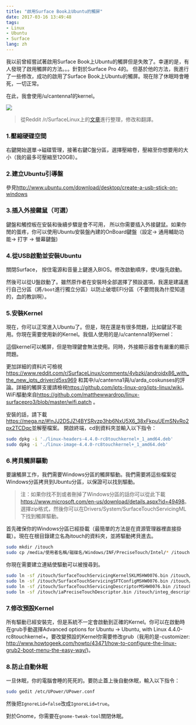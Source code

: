 ```yaml
---
title: "啟用Surface Book上Ubuntu的觸屏"
date: 2017-03-16 13:49:48
tags:
- Linux
- Ubuntu
- Surface
lang: zh
---
```

我以前曾經嘗試著啟用Surface Book上Ubuntu的觸屏但是失敗了。幸運的是，有人發現了啟用觸屏的方法。。。針對於Surface Pro 4的。 但基於他的方法，我進行了一些修改，成功的啟用了Surface Book上Ubuntu的觸屏。現在除了休眠時會睡死，一切正常。

在此，我會使用/u/cantenna1的kernel。

![](https://cdn.patrickwu.space/posts/dev/wsl/music_on_bash.png)

> 從Reddit /r/SurfaceLinux上的[文章](https://www.reddit.com/r/SurfaceLinux/comments/4t64zt/getting_the_sp4_running_with_ubuntu_1604/)進行整理，修改和翻譯。

### 1.壓縮硬碟空間

右鍵開始選單->磁碟管理，接著右鍵C盤分區，選擇壓縮卷，壓縮至你想要用的大小（我的最多可壓縮至120GB）。

### 2.建立Ubuntu引導盤

參見<http://www.ubuntu.com/download/desktop/create-a-usb-stick-on-windows>

### 3.插入外接鍵鼠（可選）

鍵盤和觸控板在安裝和後續步驟是會不可用， 所以你需要插入外接鍵鼠。如果你閒的蛋疼，你可以使用Ubuntu安裝盤內建的OnBoard鍵盤（設定-> 通用輔助功能-> 打字 -> 螢幕鍵盤)

### 4.從USB啟動並安裝Ubuntu

關閉Surface， 按住電源和音量上鍵進入BIOS。修改啟動順序，使U盤先啟動。

然後可以從U盤啟動了。雖然原作者在安裝時全部選擇了預設選項，我還是建議進行自己分區（將`/boot`進行獨立分區）以防止破壞EFI分區（不要問我為什麼知道的，血的教訓啊）。 

### 5.安裝Kernel

現在，你可以正常進入Ubuntu了。但是，現在還是有很多問題，比如鍵鼠不能用。你現在需要使用新的Kernel。我個人使用的是/u/cantenna1的kernel：

這個kernel可以觸屏，但是物理鍵會無法使用。同時，外接顯示器會有嚴重的顯示問題。

更加詳細的資料片可檢視<https://www.reddit.com/r/SurfaceLinux/comments/4vbzki/androidx86_with_the_new_ipts_driver/d5xs969> 和其中/u/cantenna1與/u/arda_coskunses的評論。詳細的觸屏支援請檢視<https://github.com/ipts-linux-org/ipts-linux/wiki>。WiFi驅動來自<https://github.com/matthewwardrop/linux-surfacepro3/blob/master/wifi.patch> 。

安裝的話，請下載<https://mega.nz/#!nJJ2DSJZ!4BYSRvzp3hb6NxU5X6_38xFkpuUEmSNvRo2px2TCDqc>並解壓檔案。 開啟終端，cd到資料夾並輸入以下指令：

```sh
sudo dpkg -i './linux-headers-4.4.0-rc8touchkernel+_1_amd64.deb'
sudo dpkg -i './linux-image-4.4.0-rc8touchkernel+_1_amd64.deb'
```

### 6.拷貝觸屏驅動

要讓觸屏工作，我們需要Windows分區的觸屏驅動。我們需要將這些檔案從Windows分區拷貝到Ubuntu分區，以保證可以找到驅動。

> 注：如果你找不到或者刪掉了Windows分區的話你可以從此下載<https://www.microsoft.com/en-us/download/details.aspx?id=49498>。選擇zip格式，然後你可以在Drivers/System/SurfaceTouchServicingML下找到觸屏驅動。

首先確保你的Windows分區已經掛載（最簡單的方法是在資源管理器裡直接掛載）。現在在根目錄建立名為itouch的資料夾，並將驅動拷貝進去。

```sh
sudo mkdir /itouch
sudo cp /media/使用者名稱/磁碟名/Windows/INF/PreciseTouch/Intel/* /itouch
```
你現在需要建立連結使驅動可以被搜尋到。

```sh
sudo ln -sf /itouch/SurfaceTouchServicingKernelSKLMSHW0076.bin /itouch/vendor_kernel_skl.bin
sudo ln -sf /itouch/SurfaceTouchServicingSFTConfigMSHW0076.bin /itouch/integ_sft_cfg_skl.bin
sudo ln -sf /itouch/SurfaceTouchServicingDescriptorMSHW0076.bin /itouch/vendor_descriptor.bin
sudo ln -sf /itouch/iaPreciseTouchDescriptor.bin /itouch/integ_descriptor.bin
```

### 7.修改預設Kernel

所有驅動已經安裝完，但是系統不一定會啟動到正確的Kernel。你可以在啟動時在grub手動選擇Advanced options for Ubuntu -> Ubuntu, with Linux 4.4.0-rc8touchkernel+。要改變預設的Kernel你需要修改grub（我用的是-customizer: <http://www.howtogeek.com/howto/43471/how-to-configure-the-linux-grub2-boot-menu-the-easy-way/>)。

### 8.防止自動休眠

一旦休眠，你的電腦會睡的死死的。要防止蓋上後自動休眠，輸入以下指令：

```sh
sudo gedit /etc/UPower/UPower.conf
```

然後把`IgnoreLid=false`改成`IgnoreLid=true`。

對於Gnome，你需要在`gnome-tweak-tool`關閉休眠。